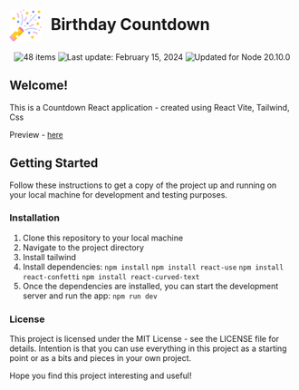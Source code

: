 
# <span style="margin-right: 10px;"><img src="./public/confetti.png" alt="Spotify" style="height: 2em; vertical-align: middle;"></span> Birthday Countdown

<div align="center">
  <img src="https://img.shields.io/badge/📖%20license-%20MIT-a964d0.svg" alt="48 items"/> 
  <img id="last-update-badge" src="https://img.shields.io/badge/%F0%9F%93%85%20Last%20update%20-%20February%2025%2C%202024-267a60.svg" alt="Last update: February 15, 2024" /> 
  <img src="https://img.shields.io/badge/%E2%9C%94%20Updated%20For%20Version%20-%20Node%2020.10.0-187e25.svg" alt="Updated for Node 20.10.0"/>
</div>

## Welcome!

This is a Countdown React application - created using React Vite, Tailwind, Css

Preview - <a href="https://simonakom.github.io/birthday-countdown/dist/index.html" style="font-size:small;">here</a>
 

## Getting Started

Follow these instructions to get a copy of the project up and running on your local machine for development and testing purposes.

### Installation

1. Clone this repository to your local machine
2. Navigate to the project directory
3. Install tailwind
4. Install dependencies: `npm install` `npm install react-use` `npm install react-confetti` `npm install react-curved-text`
5. Once the dependencies are installed, you can start the development server and run the app:  `npm run dev`

### License
This project is licensed under the MIT License - see the LICENSE file for details. Intention is that you can use everything in this project as a starting point or as a bits and pieces in your own project.

Hope you find this project interesting and useful!



